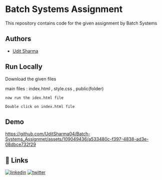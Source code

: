 
# Batch Systems Assignment

This repository contains code for the given assignment by Batch Systems


## Authors

- [Udit Sharma](https://www.github.com/uditsharma04)


## Run Locally

Download the given files

main files : index.html , style.css , public(folder)

```
now run the idex.html file

Double click on index.html file
```


## Demo

https://github.com/UditSharma04/Batch-Systems_Assignmet/assets/109049436/a533480c-f397-4838-ad3e-08dbce732f29




## 🔗 Links
[![linkedin](https://img.shields.io/badge/linkedin-0A66C2?style=for-the-badge&logo=linkedin&logoColor=white)](https://www.linkedin.com/in/hellouditt/)
[![twitter](https://img.shields.io/badge/twitter-1DA1F2?style=for-the-badge&logo=twitter&logoColor=white)](https://twitter.com/hellouditt)

